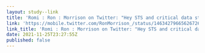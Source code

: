 ```yaml
---
layout: study--link
title: 'Romi : Ron : Morrison on Twitter: "Hey STS and critical data studies folks. I’m looking for more readings on the politics of calculating risks, histories of insurance, actuarial tables and prediction. Have any leads? What are your favorites?" / Twitter'
link: 'https://mobile.twitter.com/RonMorrison_/status/1463427966562672647'
link_title: 'Romi : Ron : Morrison on Twitter: "Hey STS and critical data studies folks. I’m looking for more readings on the politics of calculating risks, histories of insurance, actuarial tables and prediction. Have any leads? What are your favorites?" / Twitter'
date: 2021-11-25T23:27:55Z
published: false
---
```


